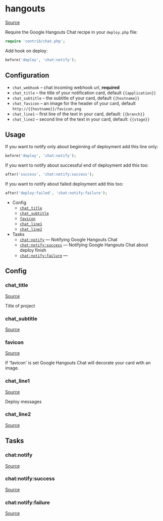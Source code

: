 <!-- DO NOT EDIT THIS FILE! -->
<!-- Instead edit contrib/hangouts.php -->
<!-- Then run bin/docgen -->

# hangouts

[Source](/contrib/hangouts.php)


Require the Google Hangouts Chat recipe in your `deploy.php` file:

```php
require 'contrib/chat.php';
```

Add hook on deploy:

```php
before('deploy', 'chat:notify');
```

## Configuration

- `chat_webhook` – chat incoming webhook url, **required**
- `chat_title` – the title of your notification card, default `{{application}}`
- `chat_subtitle` – the subtitle of your card, default `{{hostname}}`
- `chat_favicon` – an image for the header of your card, default `http://{{hostname}}/favicon.png`
- `chat_line1` – first line of the text in your card, default: `{{branch}}`
- `chat_line2` – second line of the text in your card, default: `{{stage}}`

## Usage

If you want to notify only about beginning of deployment add this line only:

```php
before('deploy', 'chat:notify');
```

If you want to notify about successful end of deployment add this too:

```php
after('success', 'chat:notify:success');
```

If you want to notify about failed deployment add this too:

```php
after('deploy:failed', 'chat:notify:failure');
```



* Config
  * [`chat_title`](#chat_title)
  * [`chat_subtitle`](#chat_subtitle)
  * [`favicon`](#favicon)
  * [`chat_line1`](#chat_line1)
  * [`chat_line2`](#chat_line2)
* Tasks
  * [`chat:notify`](#chat:notify) — Notifying Google Hangouts Chat
  * [`chat:notify:success`](#chat:notify:success) — Notifying Google Hangouts Chat about deploy finish
  * [`chat:notify:failure`](#chat:notify:failure) — 

## Config
### chat_title
[Source](/contrib/hangouts.php#L50)

Title of project

### chat_subtitle
[Source](/contrib/hangouts.php#L54)



### favicon
[Source](/contrib/hangouts.php#L57)

If 'favicon' is set Google Hangouts Chat will decorate your card with an image.

### chat_line1
[Source](/contrib/hangouts.php#L60)

Deploy messages

### chat_line2
[Source](/contrib/hangouts.php#L61)




## Tasks
### chat:notify
[Source](/contrib/hangouts.php#L64)



### chat:notify:success
[Source](/contrib/hangouts.php#L107)



### chat:notify:failure
[Source](/contrib/hangouts.php#L150)



